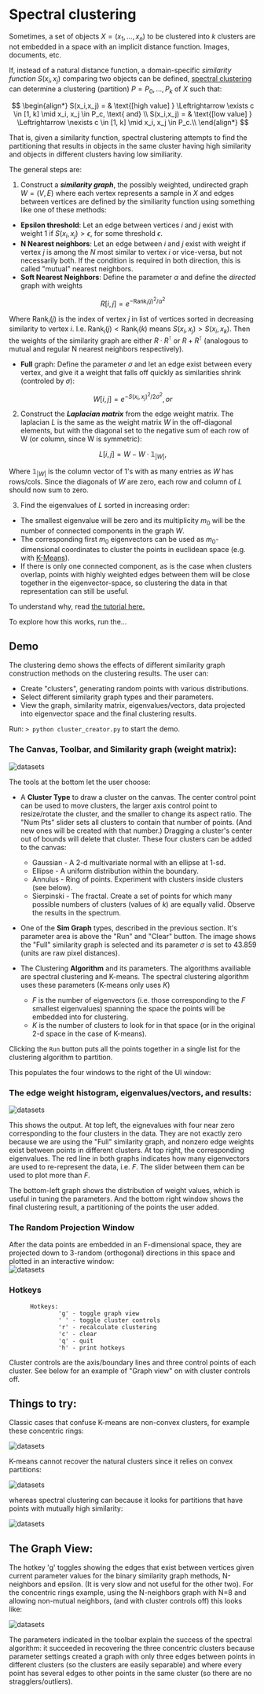 # Spectral clustering

Sometimes, a set of objects $X = (x_1,...,x_n)$ to be clustered into $k$ clusters are not embedded in a space with an implicit distance function.  Images, documents, etc.  

If, instead of a natural distance function, a domain-specific *similarity function* $S(x_i, x_j)$ comparing two objects can be defined, [spectral clustering](https://en.wikipedia.org/wiki/Spectral_clustering) can determine a clustering (partition) $P = {P_0, ..., P_k}$ of $X$ such that:

$$
\begin{align*}
S(x_i,x_j) = & \text{[high value] }  \Leftrightarrow \exists c \in [1, k] \mid x_i, x_j \in P_c,  \text{ and} \\
S(x_i,x_j) = & \text{[low value] }  \Leftrightarrow \nexists c \in [1, k] \mid x_i, x_j \in P_c.\\
\end{align*}
$$

That is, given a similarity function, spectral clustering attempts to find the partitioning that results in objects in the same cluster having high similarity and objects in different clusters having low similiarity.  

The general steps are:
1. Construct a ***similarity graph***, the possibly weighted, undirected graph $W=(V, E)$ where each vertex represents a sample in $X$ and edges between vertices are defined by the similiarity function using something like one of these methods:
  - **Epsilon threshold**: Let an edge between vertices $i$ and $j$ exist with weight 1 if $S(x_i, x_j) >\epsilon$, for some threshold $\epsilon$.
  - **N Nearest neighbors**: Let an edge between $i$ and $j$ exist with weight  if vertex $j$ is among the $N$ most similar to vertex $i$ or vice-versa, but not necessarily both.  If the condition is required in both direction, this is called "mutual" nearest neighbors.  
  - **Soft Nearest Neighbors**:  Define the parameter $\alpha$ and define the *directed* graph with weights

$$
R[i,j]= e^{-\text{Rank}_i(j)^2/{\alpha^2}}
$$

   Where $\text{Rank}_i(j)$ is the index of vertex $j$ in list of vertices sorted in decreasing similarity to vertex $i$.  I.e. $\text{Rank}_i(j) < \text{Rank}_i(k)$ means $S(x_i,x_j) > S(x_i, x_k)$. Then the weights of the similarity graph are either $R \cdot R^\intercal$ or $R+R^\intercal$ (analogous to mutual and regular N nearest neighbors respectively).

  - **Full** graph: Define the parameter $\sigma$ and let an edge exist between every vertex, and give it a weight that falls off quickly as similarities shrink (controled by $\sigma$):
  
$$
W[i,j] = e^{-{S(x_i, x_j)^2}/{2\sigma^2}}, or
$$

2. Construct the ***Laplacian matrix*** from the edge weight matrix.  The laplacian $L$ is the same as the weight matrix $W$ in the off-diagonal elements, but with the diagonal set to the negative sum of each row of W (or column, since W is symmetric):

$$
L[i,j] = W - W\cdot\mathbb{1}_{|W|},
$$

Where $\mathbb{1}_{|W|}$ is the column vector of 1's with as many entries as $W$ has rows/cols.  Since the diagonals of $W$ are zero, each row and column of $L$ should now sum to zero.

3. Find the eigenvalues of $L$ sorted in increasing order:

  * The smallest eigenvalue will be zero and its multiplicity $m_0$ will be the number of connected components in the graph $W$.  
  * The corresponding first $m_0$ eigenvectors can be used as $m_0$-dimensional coordinates to cluster the points in euclidean space (e.g. with [K-Means](https://en.wikipedia.org/wiki/K-means_clustering)).
  * If there is only one connected component, as is the case when clusters overlap, points with highly weighted edges between them will be close together in the eigenvector-space, so clustering the data in that representation can still be useful.

  To understand why, read [the tutorial here.](https://people.csail.mit.edu/dsontag/courses/ml14/notes/Luxburg07_tutorial_spectral_clustering.pdf)

  To explore how this works, run the...
  ## Demo

  The clustering demo shows the effects of different similarity graph construction methods on the clustering results.  The user can:
  * Create "clusters", generating random points with various distributions.
  * Select different similarity graph types and their parameters.
  * View the graph, similarity matrix, eigenvalues/vectors, data projected into eigenvector space and the final clustering results.

Run:  `> python cluster_creator.py` to start the demo.

  ### The Canvas, Toolbar, and Similarity graph (weight matrix):
  
![datasets](/spectral_clustering/assets/cluster_UI_and_toolbar.png)

The tools at the bottom let the user choose:
*  A **Cluster Type** to draw a cluster on the canvas.  The center control point can be used to move clusters, the larger axis control point to resize/rotate the cluster, and the smaller to change its aspect ratio.  The "Num Pts" slider sets all clusters to contain that number of points.  (And new ones will be created with that number.)  Dragging a cluster's center out of bounds will delete that cluster.  These four clusters can be added to the canvas:
    * Gaussian - A 2-d multivariate normal with an ellipse at 1-sd.
    * Ellipse - A uniform distribution within the boundary.
    * Annulus - Ring of points.  Experiment with clusters inside clusters (see below).
    * Sierpinski - The fractal.  Create a set of points for which many possible numbers of clusters (values of $k$) are equally valid.  Observe the results in the spectrum.

* One of the **Sim Graph** types, described in the previous section.  It's parameter area is above the "Run" and "Clear" button.  The image shows the "Full" similarity graph is selected and its parameter $\sigma$ is set to 43.859 (units are raw pixel distances).

* The Clustering **Algorithm** and its parameters.  The algorithms availiable are spectral clustering and K-means.  The spectral clustering algorithm uses these parameters (K-means only uses $K$)
  * $F$ is the number of eigenvectors (i.e. those corresponding to the $F$ smallest eigenvalues) spanning the space the points will be embedded into for clustering.
  * $K$ is the number of clusters to look for in that space (or in the original 2-d space in the case of K-means).

Clicking the `Run` button puts all the points together in a single list for the clustering algorithm to partition.

This populates the four windows to the right of the UI window:

  ### The edge weight histogram, eigenvalues/vectors, and results:
  ![datasets](/spectral_clustering/assets/cluster_results.png)

This shows the output. At top left, the eignevalues with four near zero corresponding to the four clusters in the data.  They are not exactly zero because we are using the "Full" similarity graph, and nonzero edge weights exist between points in different clusters.  At top right, the corresponding eigenvalues.  The red line in both graphs indicates how many eigenvectors are used to re-represent the data, i.e. $F$.  The slider between them can be used to plot more than $F$.

 The bottom-left graph shows the distribution of weight values, which is useful in tuning the parameters.  And the bottom right window shows the final clustering result, a partitioning of the points the user added.

### The Random Projection Window

After the data points are embedded in an F-dimensional space, they are projected down to 3-random (orthogonal) directions in this space and plotted in an interactive window:  
![datasets](/spectral_clustering/assets/cluster_randproj.png)

### Hotkeys

```
      Hotkeys:
              'g' - toggle graph view
              ' ' - toggle cluster controls
              'r' - recalculate clustering
              'c' - clear
              'q' - quit
              'h' - print hotkeys
```
Cluster controls are the axis/boundary lines and three control points of each cluster.  See below for an example of "Graph view" on with cluster controls off.


## Things to try:

Classic cases that confuse K-means are non-convex clusters, for example these concentric rings:

  ![datasets](/spectral_clustering/assets/contest_points.png)

K-means cannot recover the natural clusters since it relies on convex partitions:

  ![datasets](/spectral_clustering/assets/kmeans_fail.png)

whereas spectral clustering can because it looks for partitions that have points with mutually high similarity:

  ![datasets](/spectral_clustering/assets/spectral_win.png)


## The Graph View:

The hotkey 'g' toggles showing the edges that exist between vertices given current parameter values for the binary similarity graph methods, N-neighbors and epsilon.  (It is very slow and not useful for the other two).  For the concentric rings example, using the N-neighbors graph with N=8 and allowing non-mutual neighbors, (and with cluster controls off) this looks like:

![datasets](/spectral_clustering/assets/graph_view.png)

The parameters indicated in the toolbar explain the success of the spectral algorithm:  it succeeded in recovering the three concentric clusters because parameter settings created a graph with only three edges between points in different clusters (so the clusters are easily separable) and where every point has several edges to other points in the same cluster (so there are no stragglers/outliers).
